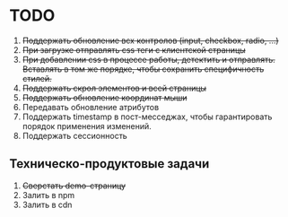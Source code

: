 # TODO

1. ~~Поддержать обновление всх контролов (input, checkbox, radio, ...)~~
2. ~~При загрузке отправлять css теги с клиентской страницы~~
3. ~~При добавлении css в процессе работы, детектить и отправлять. Вставлять в том же порядке, чтобы сохранить специфичность стилей.~~
4. ~~Поддержать скрол элементов и всей страницы~~
5. ~~Поддержать обновление координат мыши~~
6. Передавать обновление атрибутов
7. Поддержать timestamp в пост-месседжах, чтобы гарантировать порядок применения изменений.
8. Поддержать сессионность

## Техническо-продуктовые задачи
1. ~~Сверстать demo-страницу~~
2. Залить в npm 
3. Залить в cdn
